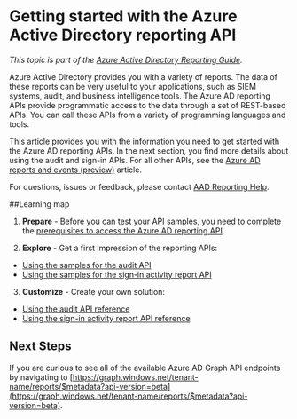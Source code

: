 <properties
    pageTitle="Getting started with the Azure AD reporting API | Microsoft Azure"
    description="How to get started with the Azure Active Directory reporting API"
    services="active-directory"
    documentationCenter=""
    authors="dhanyahk"
    manager="femila"
    editor=""/>

<tags
    ms.service="active-directory"
    ms.devlang="na"
    ms.topic="article"
    ms.tgt_pltfrm="na"
    ms.workload="identity"
    ms.date="09/25/2016"
    ms.author="dhanyahk;markvi"/>

# Getting started with the Azure Active Directory reporting API

*This topic is part of the [Azure Active Directory Reporting Guide](active-directory-reporting-guide.md).*

Azure Active Directory provides you with a variety of reports. The data of these reports can be very useful to your applications, such as SIEM systems, audit, and business intelligence tools. The Azure AD reporting APIs provide programmatic access to the data through a set of REST-based APIs. You can call these APIs from a variety of programming languages and tools.

This article provides you with the information you need to get started with the Azure AD reporting APIs.
In the next section, you find more details about using the audit and sign-in APIs. For all other APIs, see the [Azure AD reports and events (preview)](https://msdn.microsoft.com/Library/Azure/Ad/Graph/howto/azure-ad-reports-and-events-preview) article.


For questions, issues or feedback, please contact [AAD Reporting Help](mailto:aadreportinghelp@microsoft.com).


##Learning map

1. **Prepare** - Before you can test your API samples, you need to complete the [prerequisites to access the Azure AD reporting API](active-directory-reporting-api-prerequisites.md).

2. **Explore** - Get a first impression of the reporting APIs:

  - [Using the samples for the audit API](active-directory-reporting-api-audit-samples.md) 
  - [Using the samples for the sign-in activity report API](active-directory-reporting-api-sign-in-activity-samples.md)

3. **Customize** -  Create your own solution: 

  - [Using the audit API reference](active-directory-reporting-api-audit-reference.md) 
  - [Using the sign-in activity report API reference](active-directory-reporting-api-sign-in-activity-reference.md)





## Next Steps

If you are curious to see all of the available Azure AD Graph API endpoints by navigating to [https://graph.windows.net/tenant-name/reports/$metadata?api-version=beta](https://graph.windows.net/tenant-name/reports/$metadata?api-version=beta).
